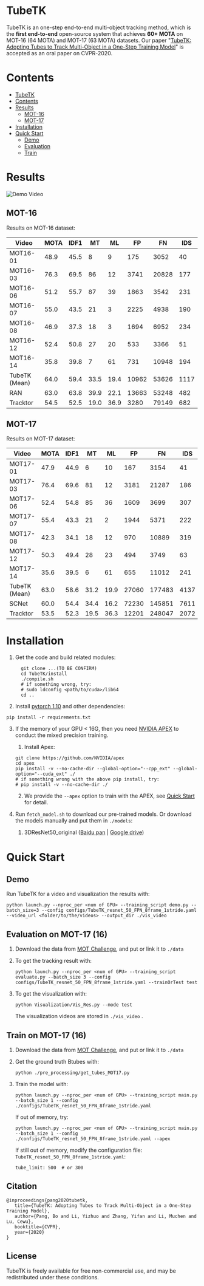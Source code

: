 # TubeTK

TubeTK is an one-step end-to-end multi-object tracking method, which is the **first end-to-end** open-source system that achieves **60+ MOTA** on MOT-16 (64 MOTA) and MOT-17 (63 MOTA) datasets. 
Our paper "[TubeTK: Adopting Tubes to Track Multi-Object in a One-Step Training Model](https://bopang1996.github.io/posts/2020/04/tubeTKpaper/)" is accepted as an oral paper on CVPR-2020.



# Contents

- [TubeTK](#TubeTK)
- [Contents](#Contents)
- [Results](#Results)
  - [MOT-16](#MOT-16)
  - [MOT-17](#MOT-17)
- [Installation](#Installation)
- [Quick Start](#Quick-Start)
  - [Demo](#Demo)
  - [Evaluation](#Evaluation-on-MOT-17-(16))
  - [Train](#Train-on-MOT-17-(16))

# Results

![Demo Video](assets/demo.gif)


## MOT-16

Results on MOT-16 dataset:

| Video         | MOTA | IDF1 | MT   | ML   | FP   | FN   | IDS  |
| ------------- | ---- | ---- | ---- | ---- | ---- | ---- | ---- |
| MOT16-01 | 48.9 | 45.5 | 8 | 9 | 175 | 3052 | 40|
| MOT16-03 | 76.3 | 69.5 | 86 | 12 | 3741 | 20828 | 177|
| MOT16-06 | 51.2 | 55.7 | 87 | 39 | 1863 | 3542 | 231|
| MOT16-07 | 55.0 | 43.5 | 21 | 3 | 2225 | 4938 | 190|
| MOT16-08 | 46.9 | 37.3 | 18 | 3 | 1694 | 6952 | 234|
| MOT16-12 | 52.4 | 50.8 | 27 | 20 | 533 | 3366 | 51|
| MOT16-14 | 35.8 | 39.8 | 7 | 61 | 731 | 10948 | 194|
| TubeTK (Mean) | 64.0 | 59.4 | 33.5 | 19.4 | 10962   | 53626 | 1117 |
| RAN | 63.0 | 63.8 | 39.9 | 22.1   |   13663    |  53248 | 482 |
| Tracktor | 54.5 | 52.5 | 19.0 | 36.9 | 3280 | 79149 | 682 |



## MOT-17
Results on MOT-17 dataset:

| Video         | MOTA | IDF1 | MT   | ML   | FP   | FN   | IDS  |
| ------------- | ---- | ---- | ---- | ---- | ---- | ---- | ---- |
| MOT17-01 | 47.9 | 44.9 | 6 | 10 | 167 | 3154 | 41|
| MOT17-03 | 76.4 | 69.6 | 81 | 12 | 3181 | 21287 | 186|
| MOT17-06 | 52.4 | 54.8 | 85 | 36 | 1609 | 3699 | 307|
| MOT17-07 | 55.4 | 43.3 | 21 | 2 | 1944 | 5371 | 222|
| MOT17-08 | 42.3 | 34.1 | 18 | 12 | 970 | 10889 | 319|
| MOT17-12 | 50.3 | 49.4 | 28 | 23 | 494 | 3749 | 63|
| MOT17-14 | 35.6 | 39.5 | 6 | 61 | 655 | 11012 | 241|
| TubeTK (Mean) | 63.0 |58.6 | 31.2 | 19.9 | 27060 |177483 | 4137 |
| SCNet | 60.0 | 54.4 | 34.4 | 16.2 | 72230 | 145851 | 7611 |
| Tracktor | 53.5 | 52.3 | 19.5 | 36.3 | 12201 | 248047   |  2072 |



# Installation

1. Get the code and build related modules:

    ```Shell
      git clone ...(TO BE CONFIRM)
      cd TubeTK/install
      ./compile.sh
      # if something wrong, try:
      # sudo ldconfig <path/to/cuda>/lib64
      cd ..
    ```

2.  Install [pytorch 1.10]( https://pytorch.org/ ) and other dependencies:

   ```Shell
   pip install -r requirements.txt
   ```


3. If the memory of your GPU < 16G, then you need [NVIDIA APEX]( https://github.com/nvidia/apex ) to conduct the mixed precision training. 

   1. Install Apex:

   ```Shell
   git clone https://github.com/NVIDIA/apex
   cd apex
   pip install -v --no-cache-dir --global-option="--cpp_ext" --global-option="--cuda_ext" ./
   # if something wrong with the above pip install, try:
   # pip install -v --no-cache-dir ./
   ```

   2. We provide the `--apex` option to train with the APEX, see [Quick Start](#quick-start) for detail.
   
4. Run `fetch_model.sh` to download our pre-trained models. Or download the models manually and put them in `./models`: 


      1. 3DResNet50_original ([Baidu pan](https://pan.baidu.com/s/13GHBQlpugHmhMDG9pQ0_Sw) | [Google drive](https://drive.google.com/open?id=1jLgyNmiZ_c-m8Cw3NcZTEPTf6VESfIzK))
      <!---2. 3DResNet50_small ([Baidu pan]() | [Google drive]())-->



# Quick Start

## Demo

Run TubeTK for a video and visualization the results with:

```Shell
python launch.py --nproc_per <num of GPU> --training_script demo.py --batch_size=3 --config configs/TubeTK_resnet_50_FPN_8frame_1stride.yaml --video_url <folder/to/the/videos> --output_dir ./vis_video
```



## Evaluation on MOT-17 (16)

1. Download the data from [MOT Challenge](https://motchallenge.net/data/MOT17/  ), and put or link it to `./data`

2. To get the tracking result with:

   ```Shell
   python launch.py --nproc_per <num of GPU> --training_script evaluate.py --batch_size 3 --config configs/TubeTK_resnet_50_FPN_8frame_1stride.yaml --trainOrTest test
   ```

3. To get the visualization with: 

   ```Shell
   python Visualization/Vis_Res.py --mode test
   ```

   The visualization videos are stored in `./vis_video` .



## Train on MOT-17 (16)

1. Download the data from [MOT Challenge](https://motchallenge.net/data/MOT17/  ), and put or link it to `./data`

2. Get the ground truth Btubes with:

   ```Shell
   python ./pre_processing/get_tubes_MOT17.py
   ```

3. Train the model with:

   ```Shell
   python launch.py --nproc_per <num of GPU> --training_script main.py --batch_size 1 --config ./configs/TubeTK_resnet_50_FPN_8frame_1stride.yaml
   ```

   If out of memory, try:

   ```Shell
   python launch.py --nproc_per <num of GPU> --training_script main.py --batch_size 1 --config ./configs/TubeTK_resnet_50_FPN_8frame_1stride.yaml --apex
   ```

   If still out of memory, modify the configuration file: `TubeTK_resnet_50_FPN_8frame_1stride.yaml`:

   ```
   tube_limit: 500  # or 300
   ```

## Citation

   ```
   @inproceedings{pang2020tubetk,
      title={TubeTK: Adopting Tubes to Track Multi-Object in a One-Step Training Model},
      author={Pang, Bo and Li, Yizhuo and Zhang, Yifan and Li, Muchen and Lu, Cewu},
      booktitle={CVPR},
      year={2020}
   }
   ```

## License

TubeTK is freely available for free non-commercial use, and may be redistributed under these conditions.

